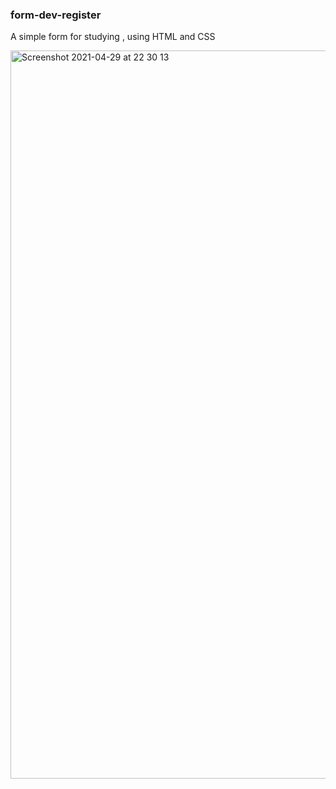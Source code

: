 ### form-dev-register
A simple form for studying , using HTML and CSS 


<img width="1165" alt="Screenshot 2021-04-29 at 22 30 13" src="https://user-images.githubusercontent.com/81806904/116621454-1414bc80-a93b-11eb-839a-29af8cb9c79b.png">
